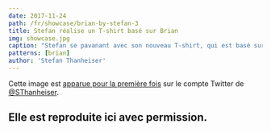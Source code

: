 ```yaml
---
date: 2017-11-24
path: /fr/showcase/brian-by-stefan-3
title: Stefan réalise un T-shirt basé sur Brian
img: showcase.jpg
caption: "Stefan se pavanant avec son nouveau T-shirt, qui est basé sur le patron de base Brian."
patterns: [brian]
author: 'Stefan Thanheiser'
---
```


Cette image est [apparue pour la première fois](https://twitter.com/SThanheiser/status/933942463332536320)
sur le compte Twitter de [@SThanheiser](https://twitter.com/SThanheiser).

Elle est reproduite ici avec permission.
---
